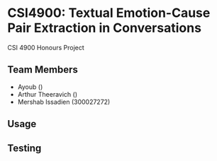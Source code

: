 # CSI4900: Textual Emotion-Cause Pair Extraction in Conversations

CSI 4900 Honours Project


## Team Members

- Ayoub ()
- Arthur Theeravich ()
- Mershab Issadien (300027272)

## Usage


## Testing
